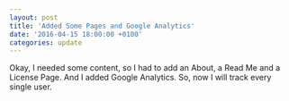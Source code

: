 ```yaml
---
layout: post
title: 'Added Some Pages and Google Analytics'
date: '2016-04-15 18:00:00 +0100'
categories: update
---
```


Okay, I needed some content, so I had to add an About, a Read Me and a License Page. And I added Google Analytics. So, now I will track every single user.


